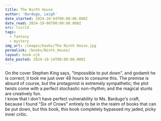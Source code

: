 ```yaml
---
title: The Ninth House
author: 'Bardugo, Leigh'
date_started: 2024-10-04T00:00:00.000Z
date_read: 2024-10-06T00:00:00.000Z
src: lvccld
tags:
  - fantasy
  - mystery
img_url: /images/books/The Ninth House.jpg
permalink: /books/Ninth_House/
layout: book.njk
date_posted: 2024-10-14T00:00:00.000Z
---
```

On the cover Stephen King says, "Impossible to put down", and godamit he is correct; it took me just over 48 hours to consume this.  The premise is absurd of course, but the protagonist is extremely sympathetic; the plot twists come with a perfect stochastic non-rhythm; and the magical stunts are creatively fun.   
I know that I don't have perfect vulnerability to Ms. Bardugo's craft, because I found "Six of Crows" entirely to be in the realm of books that can be put down, but this book, this book completely bypassed my jaded, picky inner critic.
